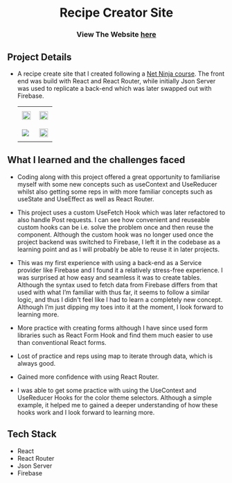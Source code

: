 
 <h1 align="center">Recipe Creator Site</h1>

<h3 align="center">
	View The Website <a href='https://untroddenapp.netlify.app/'>here</a>
</h3>

## Project Details

- A recipe create site that I created following a [Net Ninja course]("https://www.udemy.com/course/build-web-apps-with-react-firebase/").  The front end was build with React and React Router, while initially Json Server was used to replicate a back-end which was later swapped out with Firebase. 

    <table>
	    <tr>
    	    <td style="padding:10px">
        	    <img src="https://user-images.githubusercontent.com/82081817/185654238-9ee31b29-6482-4896-93f7-a1d5e26326f8.PNG" width="100%"/>
      	    </td>
		      </td>
		   <td style="padding:10px">
        	    <img src="https://user-images.githubusercontent.com/82081817/185654157-baa3aab3-4f05-486d-bdbc-55d04e958c07.PNG" width="100%"/>
      	    </td>
		     </tr>
         <tr>
		   <td style="padding:10px">
            	<img src="https://user-images.githubusercontent.com/82081817/185654170-0ca96ced-5c27-40e8-8cd0-62a8178c466a.PNG"/>
            </td>
    	    <td style="padding:10px">
        	    <img src="https://user-images.githubusercontent.com/82081817/185654238-9ee31b29-6482-4896-93f7-a1d5e26326f8.PNG" width="100%"/>
      	  
	</tr>
         
    </table>

## What I learned and the challenges faced 

- Coding along with this project offered a great opportunity to familiarise myself with some new concepts such as useContext and UseReducer whilst also getting some reps in with more familiar concepts such as useState and UseEffect as well as React Router. 

- This project uses a custom UseFetch Hook which was later refactored to also handle Post requests. I can see how convenient and reuseable custom hooks can be i.e. solve the problem once and then reuse the component. Although the custom hook was no longer used once the project backend was switched to Firebase, I left it in the codebase as a learning point and as I will probably be able to reuse it in later projects.

- This was my first experience with using a back-end as a Service provider like Firebase and I found it a relatively stress-free experience. I was surprised at how easy and seamless it was to create tables. Although the syntax used to fetch data from Firebase differs from that used with what I’m familiar with thus far, it seems to follow a similar logic, and thus I didn't feel like I had to learn a completely new concept. Although I’m just dipping my toes into it at the moment, I look forward to learning more. 

- More practice with creating forms although I have since used form libraries such as React Form Hook and find them much easier to use than conventional React forms.

- Lost of practice and reps using map to iterate through data,  which is always good. 

- Gained more confidence with using React Router.

- I was able to get some practice with using the UseContext and UseReducer Hooks for the color theme selectors. Although a simple example, it helped me to gained a deeper understanding of how these hooks work and I look forward to learning more.

## Tech Stack

- React
- React Router
- Json Server
- Firebase








